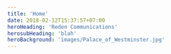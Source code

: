 ```yaml
---
title: 'Home'
date: 2018-02-12T15:37:57+07:00
heroHeading: 'Reden Communications'
herosubHeading: 'blah'
heroBackground: 'images/Palace_of_Westminster.jpg'
---
```

